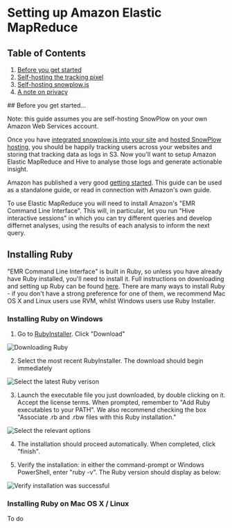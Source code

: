 # Setting up Amazon Elastic MapReduce

## Table of Contents

1. [Before you get started](#intro)
2. [Self-hosting the tracking pixel](#pixelsh)
3. [Self-hosting snowplow.js](#jssh)
5. [A note on privacy](#privacy)

<a name="intro"/>
## Before you get started...

Note: this guide assumes you are self-hosting SnowPlow on your own Amazon Web Services account. 

Once you have [integrated snowplow.js into your site](#https://github.com/snowplow/snowplow/blob/master/docs/03_integrating_snowplowjs.md) and [hosted SnowPlow hosting](#https://github.com/snowplow/snowplow/blob/master/docs/04_selfhosting_snowplow.md), you should be happily tracking users across your websites and storing that tracking data as logs in S3. Now you'll want to setup Amazon Elastic MapReduce and Hive to analyse those logs and generate actionable insight.

Amazon has published a very good [getting started](#http://docs.amazonwebservices.com/ElasticMapReduce/latest/GettingStartedGuide/Welcome.html?r=7956). This guide can be used as a standalone guide, or read in connection with Amazon's own guide.

To use Elastic MapReduce you will need to install Amazon's "EMR Command Line Interface". This will, in particular, let you run "Hive interactive sessions" in which you can try different queries and develop differnet analyses, using the results of each analysis to inform the next query.

## Installing Ruby

"EMR Command Line Interface" is built in Ruby, so unless you have already have Ruby installed, you'll need to install it. Full instructions on downloading and setting up Ruby can be found [here](#http://www.ruby-lang.org/en/downloads/). There are many ways to install Ruby - if you don't have a strong preference for one of them, we recommend Mac OS X and Linux users use RVM, whilst Windows users use Ruby Installer.

### Installing Ruby on Windows

1. Go to [RubyInstaller](#http://rubyinstall.org). Click "Download"

![Downloading Ruby](/snowplow/snowplow/raw/master/docs/images/emr-guide/ruby-1.PNG)

2. Select the most recent RubyInstaller. The download should begin immediately

![Select the latest Ruby verison](/snowplow/snowplow/raw/master/docs/emr-guide/images/ruby-2.PNG)

3. Launch the executable file you just downloaded, by double clicking on it. Accept the license terms. When prompted, remember to "Add Ruby executables to your PATH". We also recommend checking the box "Associate .rb and .rbw files with this Ruby installation."

![Select the relevant options](/snowplow/snowplow/raw/master/docs/images/emr-guide/ruby-5.PNG)

4. The installation should proceed automatically. When completed, click "finish".

5. Verify the installation: in either the command-prompt or Windows PowerShell, enter "ruby -v". The Ruby version should display as below:

![Verify installation was successful](/snowplow/snowplow/raw/master/docs/images/emr-guide/ruby-6.PNG)

### Installing Ruby on Mac OS X / Linux 

To do